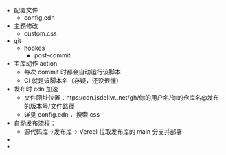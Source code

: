 - 配置文件
	- config.edn
- 主题修改
	- custom.css
- git
	- hookes
		- post-commit
- 主库动作 action
	- 每次 commit 时都会自动运行该脚本
	- CI 就是该脚本名（存疑，还没很懂）
- 发布时 cdn 加速
	- 文件网址位置：htps:/cdn.jsdelivr..net/gh/你的用户名/你的仓库名@发布的版本号/文件路径
	- 详见 config.edn ，搜索 css
- 自动发布流程：
	- 源代码库→发布库→ Vercel 拉取发布库的 main 分支并部署
-
-